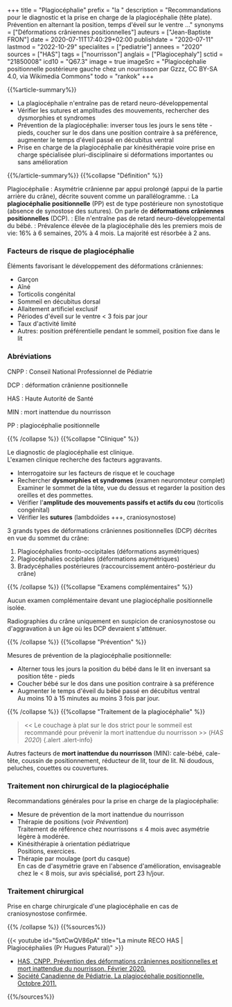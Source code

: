 +++
title = "Plagiocéphalie"
prefix = "la "
description = "Recommandations pour le diagnostic et la prise en charge de la plagiocéphalie (tête plate). Prévention en alternant la position, temps d'éveil sur le ventre ..."
synonyms = ["Déformations crâniennes positionnelles"]
auteurs = ["Jean-Baptiste FRON"]
date = 2020-07-11T17:40:29+02:00
publishdate = "2020-07-11"
lastmod = "2022-10-29"
specialites = ["pediatrie"]
annees = "2020"
sources = ["HAS"]
tags = ["nourrisson"]
anglais = ["Plagiocephaly"]
sctid = "21850008"
icd10 = "Q67.3"
image = true
imageSrc = "Plagiocéphalie positionnelle postérieure gauche chez un nourrisson par Gzzz, CC BY-SA 4.0, via Wikimedia Commons"
todo = "rankok"
+++

{{%article-summary%}}

- La plagiocéphalie n'entraîne pas de retard neuro-développemental
- Vérifier les sutures et amplitudes des mouvements, rechercher des dysmorphies et syndromes
- Prévention de la plagiocéphalie: inverser tous les jours le sens tête - pieds, coucher sur le dos dans une position contraire à sa préférence, augmenter le temps d'éveil passé en décubitus ventral
- Prise en charge de la plagiocéphalie par kinésithérapie voire prise en charge spécialisée pluri-disciplinaire si déformations importantes ou sans amélioration

{{%/article-summary%}}
{{%collapse "Définition" %}}

Plagiocéphalie
: Asymétrie crânienne par appui prolongé (appui de la partie arrière du crâne), décrite souvent comme un parallélogramme.
: La **plagiocéphalie positionnelle** (PP) est de type postérieure non synostotique (absence de synostose des sutures). On parle de **déformations crâniennes positionnelles** (DCP).
: Elle n'entraîne pas de retard neuro-développemental du bébé.
: Prévalence élevée de la plagiocéphalie dès les premiers mois de vie: 16% à 6 semaines, 20% à 4 mois. La majorité est résorbée à 2 ans.

### Facteurs de risque de plagiocéphalie

Éléments favorisant le développement des déformations crâniennes:

- Garçon
- Aîné
- Torticolis congénital
- Sommeil en décubitus dorsal
- Allaitement artificiel exclusif
- Périodes d'éveil sur le ventre < 3 fois par jour
- Taux d'activité limité
- Autres: position préférentielle pendant le sommeil, position fixe dans le lit

### Abréviations

CNPP
: Conseil National Professionnel de Pédiatrie

DCP
: déformation crânienne positionnelle

HAS
: Haute Autorité de Santé

MIN
: mort inattendue du nourrisson

PP
: plagiocéphalie positionnelle

{{% /collapse %}}
{{%collapse "Clinique" %}}

Le diagnostic de plagiocéphalie est clinique.  
L'examen clinique recherche des facteurs aggravants.

- Interrogatoire sur les facteurs de risque et le couchage
- Rechercher **dysmorphies et syndromes** (examen neuromoteur complet)  
  Examiner le sommet de la tête, vue du dessus et regarder la position des oreilles et des pommettes.
- Vérifier l'**amplitude des mouvements passifs et actifs du cou** (torticolis congénital)
- Vérifier les **sutures** (lambdoïdes +++, craniosynostose)

3 grands types de déformations crâniennes positionnelles (DCP) décrites en vue du sommet du crâne:

1. Plagiocéphalies fronto-occipitales (déformations asymétriques)
2. Plagiocéphalies occipitales (déformations asymétriques)
3. Bradycéphalies postérieures (raccourcissement antéro-postérieur du crâne)

{{% /collapse %}}
{{%collapse "Examens complémentaires" %}}

Aucun examen complémentaire devant une plagiocéphalie positionnelle isolée.

Radiographies du crâne uniquement en suspicion de craniosynostose ou d'aggravation à un âge où les DCP devraient s'atténuer.

{{% /collapse %}}
{{%collapse "Prévention" %}}

Mesures de prévention de la plagiocéphalie positionnelle:

- Alterner tous les jours la position du bébé dans le lit en inversant sa position tête - pieds
- Coucher bébé sur le dos dans une position contraire à sa préférence
- Augmenter le temps d'éveil du bébé passé en décubitus ventral  
  Au moins 10 à 15 minutes au moins 3 fois par jour.

{{% /collapse %}}
{{%collapse "Traitement de la plagiocéphalie" %}}

> << Le couchage à plat sur le dos strict pour le sommeil est recommandé pour prévenir la mort inattendue du nourrisson >> (*HAS 2020*)
{.alert .alert-info}

Autres facteurs de **mort inattendue du nourrisson** (MIN): cale-bébé, cale-tête, coussin de positionnement, réducteur de lit, tour de lit. Ni doudous, peluches, couettes ou couvertures.

### Traitement non chirurgical de la plagiocéphalie

Recommandations générales pour la prise en charge de la plagiocéphalie:

- Mesure de prévention de la mort inattendue du nourrisson
- Thérapie de positions (voir *Prévention*)  
  Traitement de référence chez nourrissons ≤ 4 mois avec asymétrie légère à modérée.
- Kinésithérapie à orientation pédiatrique  
  Positions, exercices.
- Thérapie par moulage (port du casque)  
  En cas de d'asymétrie grave en l'absence d'amélioration, envisageable chez le < 8 mois, sur avis spécialisé, port 23 h/jour.

### Traitement chirurgical

Prise en charge chirurgicale d'une plagiocéphalie en cas de craniosynostose confirmée.

{{% /collapse %}}
{{%sources%}}

{{< youtube id="5xtCwQV86pA" title="La minute RECO HAS | Plagiocéphalies (Pr Hugues Patural)" >}}

- [HAS, CNPP. Prévention des déformations crâniennes positionnelles et mort inattendue du nourrisson. Février 2020.](https://www.has-sante.fr/jcms/p_3151574/fr/prevention-des-deformations-craniennes-positionnelles-dcp-et-mort-inattendue-du-nourrisson)
- [Société Canadienne de Pédiatrie. La plagiocéphalie positionnelle. Octobre 2011.](https://www.ncbi.nlm.nih.gov/pmc/articles/PMC3202395/)

{{%/sources%}}
